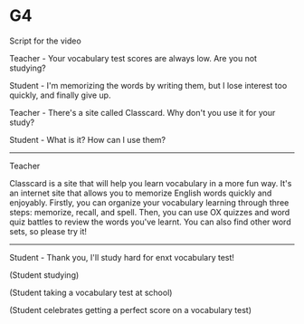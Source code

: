 # G4

Script for the video

  Teacher - Your vocabulary test scores are always low. Are you not studying?
  
  Student - I'm memorizing the words by writing them, but I lose interest too quickly, and finally give up.
  
  Teacher - There's a site called Classcard. Why don't you use it for your study?
  
  Student - What is it? How can I use them?

  ------------------------------------------------------------------------------

  Teacher
  
  Classcard is a site that will help you learn vocabulary in a more fun way.
  It's an internet site that allows you to memorize English words quickly and enjoyably.
  Firstly, you can organize your vocabulary learning through three steps: memorize, recall, and spell.
  Then, you can use OX quizzes and word quiz battles to review the words you've learnt.
  You can also find other word sets, so please try it!

  ------------------------------------------------------------------------------

  Student - Thank you, I'll study hard for enxt vocabulary test!
  
  (Student studying)
  
  (Student taking a vocabulary test at school)
  
  (Student celebrates getting a perfect score on a vocabulary test)

